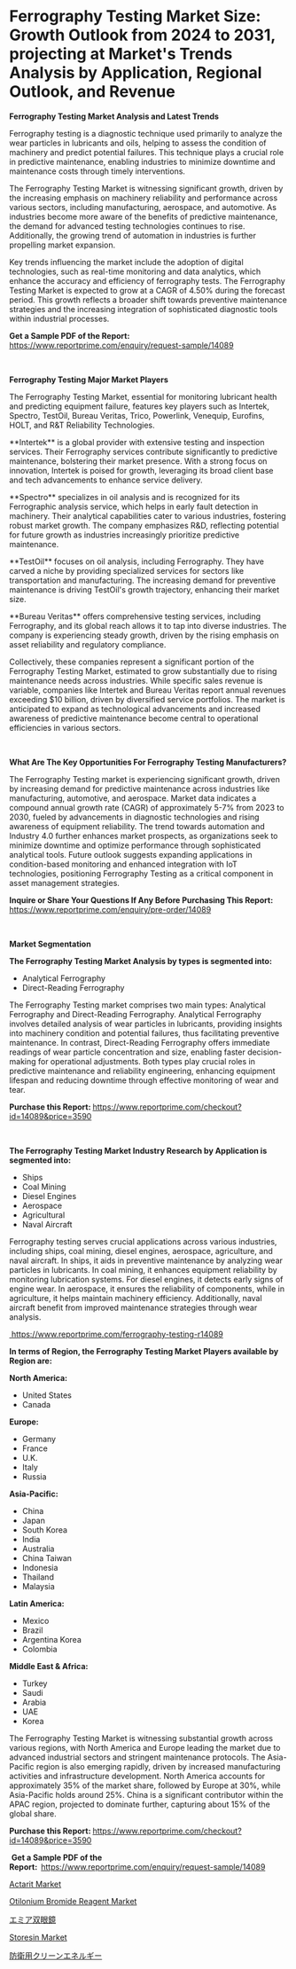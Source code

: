 <p><h1>Ferrography Testing Market Size: Growth Outlook from 2024 to 2031, projecting at Market's Trends Analysis by Application, Regional Outlook, and Revenue</h1></p><p><strong>Ferrography Testing Market Analysis and Latest Trends</strong></p>
<p><p>Ferrography testing is a diagnostic technique used primarily to analyze the wear particles in lubricants and oils, helping to assess the condition of machinery and predict potential failures. This technique plays a crucial role in predictive maintenance, enabling industries to minimize downtime and maintenance costs through timely interventions.</p><p>The Ferrography Testing Market is witnessing significant growth, driven by the increasing emphasis on machinery reliability and performance across various sectors, including manufacturing, aerospace, and automotive. As industries become more aware of the benefits of predictive maintenance, the demand for advanced testing technologies continues to rise. Additionally, the growing trend of automation in industries is further propelling market expansion.</p><p>Key trends influencing the market include the adoption of digital technologies, such as real-time monitoring and data analytics, which enhance the accuracy and efficiency of ferrography tests. The Ferrography Testing Market is expected to grow at a CAGR of 4.50% during the forecast period. This growth reflects a broader shift towards preventive maintenance strategies and the increasing integration of sophisticated diagnostic tools within industrial processes.</p></p>
<p><strong>Get a Sample PDF of the Report:&nbsp;</strong> <a href="https://www.reportprime.com/enquiry/request-sample/14089">https://www.reportprime.com/enquiry/request-sample/14089</a></p>
<p>&nbsp;</p>
<p><strong>Ferrography Testing Major Market Players</strong></p>
<p><p>The Ferrography Testing Market, essential for monitoring lubricant health and predicting equipment failure, features key players such as Intertek, Spectro, TestOil, Bureau Veritas, Trico, Powerlink, Venequip, Eurofins, HOLT, and R&T Reliability Technologies.</p><p>**Intertek** is a global provider with extensive testing and inspection services. Their Ferrography services contribute significantly to predictive maintenance, bolstering their market presence. With a strong focus on innovation, Intertek is poised for growth, leveraging its broad client base and tech advancements to enhance service delivery.</p><p>**Spectro** specializes in oil analysis and is recognized for its Ferrographic analysis service, which helps in early fault detection in machinery. Their analytical capabilities cater to various industries, fostering robust market growth. The company emphasizes R&D, reflecting potential for future growth as industries increasingly prioritize predictive maintenance.</p><p>**TestOil** focuses on oil analysis, including Ferrography. They have carved a niche by providing specialized services for sectors like transportation and manufacturing. The increasing demand for preventive maintenance is driving TestOil's growth trajectory, enhancing their market size.</p><p>**Bureau Veritas** offers comprehensive testing services, including Ferrography, and its global reach allows it to tap into diverse industries. The company is experiencing steady growth, driven by the rising emphasis on asset reliability and regulatory compliance.</p><p>Collectively, these companies represent a significant portion of the Ferrography Testing Market, estimated to grow substantially due to rising maintenance needs across industries. While specific sales revenue is variable, companies like Intertek and Bureau Veritas report annual revenues exceeding $10 billion, driven by diversified service portfolios. The market is anticipated to expand as technological advancements and increased awareness of predictive maintenance become central to operational efficiencies in various sectors.</p></p>
<p>&nbsp;</p>
<p><strong>What Are The Key Opportunities For Ferrography Testing Manufacturers?</strong></p>
<p><p>The Ferrography Testing market is experiencing significant growth, driven by increasing demand for predictive maintenance across industries like manufacturing, automotive, and aerospace. Market data indicates a compound annual growth rate (CAGR) of approximately 5-7% from 2023 to 2030, fueled by advancements in diagnostic technologies and rising awareness of equipment reliability. The trend towards automation and Industry 4.0 further enhances market prospects, as organizations seek to minimize downtime and optimize performance through sophisticated analytical tools. Future outlook suggests expanding applications in condition-based monitoring and enhanced integration with IoT technologies, positioning Ferrography Testing as a critical component in asset management strategies.</p></p>
<p><strong>Inquire or Share Your Questions If Any Before Purchasing This Report:</strong> <a href="https://www.reportprime.com/enquiry/pre-order/14089">https://www.reportprime.com/enquiry/pre-order/14089</a></p>
<p>&nbsp;</p>
<p><strong>Market Segmentation</strong></p>
<p><strong>The Ferrography Testing Market Analysis by types is segmented into:</strong></p>
<p><ul><li>Analytical Ferrography</li><li>Direct-Reading Ferrography</li></ul></p>
<p><p>The Ferrography Testing market comprises two main types: Analytical Ferrography and Direct-Reading Ferrography. Analytical Ferrography involves detailed analysis of wear particles in lubricants, providing insights into machinery condition and potential failures, thus facilitating preventive maintenance. In contrast, Direct-Reading Ferrography offers immediate readings of wear particle concentration and size, enabling faster decision-making for operational adjustments. Both types play crucial roles in predictive maintenance and reliability engineering, enhancing equipment lifespan and reducing downtime through effective monitoring of wear and tear.</p></p>
<p><strong>Purchase this Report:&nbsp;</strong><a href="https://www.reportprime.com/checkout?id=14089&price=3590">https://www.reportprime.com/checkout?id=14089&price=3590</a></p>
<p>&nbsp;</p>
<p><strong>The Ferrography Testing Market Industry Research by Application is segmented into:</strong></p>
<p><ul><li>Ships</li><li>Coal Mining</li><li>Diesel Engines</li><li>Aerospace</li><li>Agricultural</li><li>Naval Aircraft</li></ul></p>
<p><p>Ferrography testing serves crucial applications across various industries, including ships, coal mining, diesel engines, aerospace, agriculture, and naval aircraft. In ships, it aids in preventive maintenance by analyzing wear particles in lubricants. In coal mining, it enhances equipment reliability by monitoring lubrication systems. For diesel engines, it detects early signs of engine wear. In aerospace, it ensures the reliability of components, while in agriculture, it helps maintain machinery efficiency. Additionally, naval aircraft benefit from improved maintenance strategies through wear analysis.</p></p>
<p><a href="https://www.reportprime.com/ferrography-testing-r14089">&nbsp;https://www.reportprime.com/ferrography-testing-r14089</a></p>
<p><strong>In terms of Region, the Ferrography Testing Market Players available by Region are:</strong></p>
<p>
    <p> <strong> North America: </strong>
        <ul>
            <li>United States</li>
            <li>Canada</li>
        </ul>
        </p> 
    <p> <strong> Europe: </strong>
        <ul>
            <li>Germany</li>
            <li>France</li>
            <li>U.K.</li>
            <li>Italy</li>
            <li>Russia</li>
        </ul>
        </p> 
    <p> <strong> Asia-Pacific: </strong>
        <ul>
            <li>China</li>
            <li>Japan</li>
            <li>South Korea</li>
            <li>India</li>
            <li>Australia</li>
            <li>China Taiwan</li>
            <li>Indonesia</li>
            <li>Thailand</li>
            <li>Malaysia</li>
        </ul>
        </p> 
    <p> <strong> Latin America: </strong>
        <ul>
            <li>Mexico</li>
            <li>Brazil</li>
            <li>Argentina Korea</li>
            <li>Colombia</li>
        </ul>
        </p> 
    <p> <strong> Middle East & Africa: </strong>
        <ul>
            <li>Turkey</li>
            <li>Saudi</li>
            <li>Arabia</li>
            <li>UAE</li>
            <li>Korea</li>
        </ul>
    </p>
    </p>
<p><p>The Ferrography Testing Market is witnessing substantial growth across various regions, with North America and Europe leading the market due to advanced industrial sectors and stringent maintenance protocols. The Asia-Pacific region is also emerging rapidly, driven by increased manufacturing activities and infrastructure development. North America accounts for approximately 35% of the market share, followed by Europe at 30%, while Asia-Pacific holds around 25%. China is a significant contributor within the APAC region, projected to dominate further, capturing about 15% of the global share.</p></p>
<p><strong>Purchase this Report: </strong><a href="https://www.reportprime.com/checkout?id=14089&price=3590">https://www.reportprime.com/checkout?id=14089&price=3590</a></p>
<p>&nbsp;<strong>Get a Sample PDF of the Report:&nbsp;&nbsp;</strong><a href="https://www.reportprime.com/enquiry/request-sample/14089">https://www.reportprime.com/enquiry/request-sample/14089</a></p>
<p><strong></strong></p>
<p><p><a href="https://issuu.com/reportprime-2/docs/actarit-market-size-2030.pptx_89212509f99f2b">Actarit Market</a></p><p><a href="https://issuu.com/reportprime-2/docs/otilonium-bromide-reagent-market-si_4874fc3f4445c8">Otilonium Bromide Reagent Market</a></p><p><a href="https://medium.com/@jolyongue8huy/emea%E5%8F%8C%E7%9C%BC%E9%8F%A1%E5%B8%82%E5%A0%B4%E3%81%AE%E5%B1%95%E6%9C%9B-%E5%AE%8C%E5%85%A8%E3%81%AA%E6%A5%AD%E7%95%8C%E5%88%86%E6%9E%90-2024%E5%B9%B4%E3%81%8B%E3%82%892031%E5%B9%B4-28a585f10bb3">エミア双眼鏡</a></p><p><a href="https://www.linkedin.com/pulse/storesin-industry-sector-new-technologies-market-impact-forecasted-renwe?trackingId=xdkgwbnYTCCuL7Nq%2BBPDQA%3D%3D">Storesin Market</a></p><p><a href="https://medium.com/@monserrateklfnsch/clean-energy-for-defense-market-%E3%81%AF-%E3%82%B3%E3%82%B9%E3%83%88%E7%AE%A1%E7%90%86%E3%81%A8%E5%8A%B9%E7%8E%87%E5%90%91%E4%B8%8A%E3%82%92%E5%84%AA%E5%85%88%E3%81%97%E3%81%BE%E3%81%99-%E3%81%95%E3%82%89%E3%81%AB-%E5%A0%B1%E5%91%8A%E6%9B%B8%E3%81%AF%E5%B8%82%E5%A0%B4%E3%81%AE%E9%9C%80%E8%A6%81%E9%9D%A2%E3%81%A8%E4%BE%9B%E7%B5%A6%E9%9D%A2%E3%81%AE%E4%B8%A1%E6%96%B9%E3%82%92%E3%82%AB%E3%83%90%E3%83%BC%E3%81%97%E3%81%A6%E3%81%84%E3%81%BE%E3%81%99-clean-energy-b97ed1956bd7">防衛用クリーンエネルギー</a></p></p>